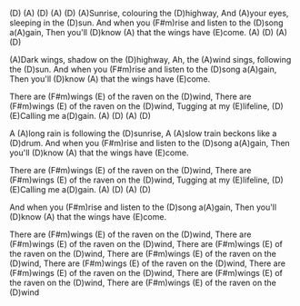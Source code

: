 (D) (A) (D) (A) (D)
(A)Sunrise, colouring the (D)highway,
And (A)your eyes, sleeping in the (D)sun.
And when you (F#m)rise and listen to the (D)song a(A)gain,
Then you'll (D)know (A) that the wings have (E)come. (A) (D) (A) (D)

(A)Dark wings, shadow on the (D)highway,
Ah, the (A)wind sings, following the (D)sun.
And when you (F#m)rise and listen to the (D)song a(A)gain,
Then you'll (D)know (A) that the wings have (E)come.

There are (F#m)wings (E) of the raven on the (D)wind,
There are (F#m)wings (E) of the raven on the (D)wind,
Tugging at my (E)lifeline,
(D) (E)Calling me a(D)gain. (A) (D) (A) (D)

A (A)long rain is following the (D)sunrise,
A (A)slow train beckons like a (D)drum.
And when you (F#m)rise and listen to the (D)song a(A)gain,
Then you'll (D)know (A) that the wings have (E)come.

There are (F#m)wings (E) of the raven on the (D)wind,
There are (F#m)wings (E) of the raven on the (D)wind,
Tugging at my (E)lifeline,
(D) (E)Calling me a(D)gain. (A) (D) (A) (D)

And when you (F#m)rise and listen to the (D)song a(A)gain,
Then you'll (D)know (A) that the wings have (E)come.

There are (F#m)wings (E) of the raven on the (D)wind,
There are (F#m)wings (E) of the raven on the (D)wind,
There are (F#m)wings (E) of the raven on the (D)wind,
There are (F#m)wings (E) of the raven on the (D)wind,
There are (F#m)wings (E) of the raven on the (D)wind,
There are (F#m)wings (E) of the raven on the (D)wind,
There are (F#m)wings (E) of the raven on the (D)wind,
There are (F#m)wings (E) of the raven on the (D)wind
